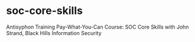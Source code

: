 # soc-core-skills
Antisyphon Training Pay-What-You-Can Course: SOC Core Skills with John Strand, Black Hills Information Security
